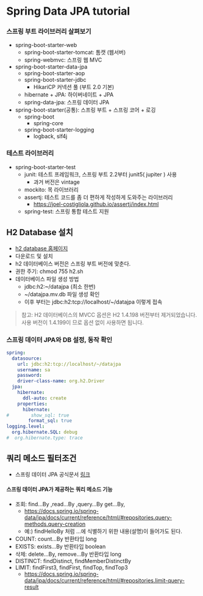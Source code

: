 # Spring Data JPA tutorial

### 스프링 부트 라이브러리 살펴보기
- spring-boot-starter-web
  - spring-boot-starter-tomcat: 톰캣 (웹서버)
  - spring-webmvc: 스프링 웹 MVC
- spring-boot-starter-data-jpa
  - spring-boot-starter-aop
  - spring-boot-starter-jdbc
    - HikariCP 커넥션 풀 (부트 2.0 기본)
  - hibernate + JPA: 하이버네이트 + JPA
  - spring-data-jpa: 스프링 데이터 JPA
- spring-boot-starter(공통): 스프링 부트 + 스프링 코어 + 로깅
  - spring-boot
    - spring-core
  - spring-boot-starter-logging
    - logback, slf4j
### 테스트 라이브러리
- spring-boot-starter-test
  - junit: 테스트 프레임워크, 스프링 부트 2.2부터 junit5( jupiter ) 사용
    - 과거 버전은 vintage
  - mockito: 목 라이브러리
  - assertj: 테스트 코드를 좀 더 편하게 작성하게 도와주는 라이브러리
    - https://joel-costigliola.github.io/assertj/index.html
  - spring-test: 스프링 통합 테스트 지원


## H2 Database 설치
- [h2 database 홈페이지](https://www.h2database.com)
- 다운로드 및 설치
- h2 데이터베이스 버전은 스프링 부트 버전에 맞춘다.
- 권한 주기: chmod 755 h2.sh
- 데이터베이스 파일 생성 방법
  - jdbc:h2:~/datajpa (최소 한번)
  - ~/datajpa.mv.db 파일 생성 확인
  - 이후 부터는 jdbc:h2:tcp://localhost/~/datajpa 이렇게 접속
> 참고: H2 데이터베이스의 MVCC 옵션은 H2 1.4.198 버전부터 제거되었습니다. 사용 버전이 1.4.199이
므로 옵션 없이 사용하면 됩니다.


### 스프링 데이터 JPA와 DB 설정, 동작 확인
```yaml
spring:
  datasource:
    url: jdbc:h2:tcp://localhost/~/datajpa
    username: sa
    password:
    driver-class-name: org.h2.Driver
  jpa:
    hibernate:
      ddl-auto: create
    properties:
      hibernate:
#        show_sql: true
        format_sql: true
logging.level:
  org.hibernate.SQL: debug
#  org.hibernate.type: trace
```

## 쿼리 메소드 필터조건
- 스프링 데이터 JPA 공식문서 [링크](https://docs.spring.io/spring-data/jpa/docs/current/reference/html/#jpa.query-methods.query-creation)

#### 스프링 데이터 JPA가 제공하는 쿼리 메소드 기능
- 조회: find…By ,read…By ,query…By get…By,
  - https://docs.spring.io/spring-data/jpa/docs/current/reference/html/#repositories.query-methods.query-creation
  - 예:) findHelloBy 처럼 ...에 식별하기 위한 내용(설명)이 들어가도 된다.
- COUNT: count…By 반환타입 long
- EXISTS: exists…By 반환타입 boolean
- 삭제: delete…By, remove…By 반환타입 long
- DISTINCT: findDistinct, findMemberDistinctBy
- LIMIT: findFirst3, findFirst, findTop, findTop3
  - https://docs.spring.io/spring-data/jpa/docs/current/reference/html/#repositories.limit-query-result